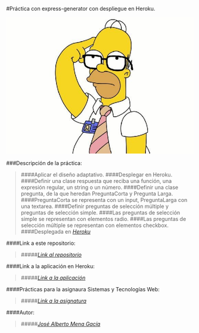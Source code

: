 #Práctica con express-generator con despliegue en Heroku.

![imgquiz](imgquiz.jpg)

###Descripción de la práctica:

>####Aplicar el diseño adaptativo.
>####Desplegar en Heroku.
>####Definir una clase respuesta que reciba una función, una expresión regular, un string o un número.
>####Definir una clase pregunta, de la que heredan PreguntaCorta y Pregunta Larga.
>####PreguntaCorta se representa con un input, PreguntaLarga con una textarea.
>####Definir preguntas de selección múltiple y preguntas de selección simple.
>####Las preguntas de selección simple se representan con elementos radio.
>####Las preguntas de selección múltiple se representan con elementos checkbox.
>####Desplegada en [_Heroku_](https://www.heroku.com/)


####Link a este repositorio:
>#####[_Link al repositorio_](https://github.com/alu0100768893/Quiz)

####Link a la aplicación en Heroku:
>#####[_Link a la aplicación_](http://quiz-josemena.herokuapp.com/)

####Prácticas para la asignaura Sistemas y Tecnologías Web:
>#####[_Link a la asignatura_](http://eguia.ull.es/etsii/query.php?codigo=139264512)

####Autor:
>#####[_José Alberto Mena Gacía_](http://alu0100768893.github.io)
